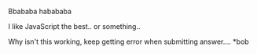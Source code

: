 Bbababa
habababa

I like JavaScript the best.. or something..

Why isn't this working, keep getting error when submitting answer....
*bob